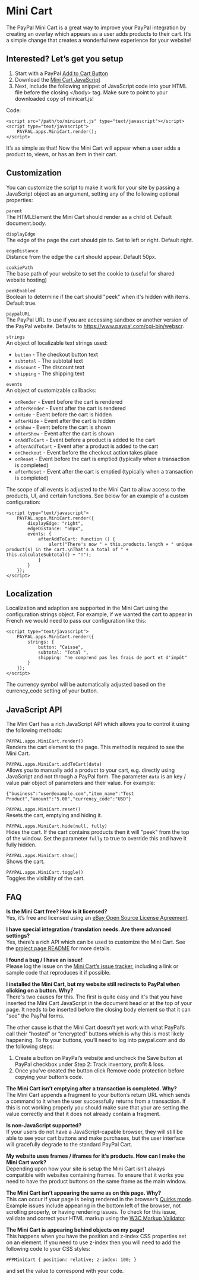 Mini Cart
=========

The PayPal Mini Cart is a great way to improve your PayPal integration by creating an overlay which appears as a user adds products to their cart. It’s a simple change that creates a wonderful new experience for your website!



Interested? Let’s get you setup
-------------------------------

1. Start with a PayPal [Add to Cart Button](https://www.paypal.com/cgi-bin/webscr?cmd=p/xcl/web-accept-to-sc-button-outside)
2. Download the [Mini Cart JavaScript](https://github.com/jeffharrell/MiniCart/archives/master)
3. Next, include the following snippet of JavaScript code into your HTML file before the closing &lt;/body&gt; tag. Make sure to point to your downloaded copy of minicart.js!

Code: 

    <script src="/path/to/minicart.js" type="text/javascript"></script>
    <script type="text/javascript">
        PAYPAL.apps.MiniCart.render();
    </script>

It’s as simple as that! Now the Mini Cart will appear when a user adds a product to, views, or has an item in their cart.



Customization
-------------

You can customize the script to make it work for your site by passing a JavaScript object as an argument, setting any of the following optional properties:

`parent`  
The HTMLElement the Mini Cart should render as a child of. Default document.body.

`displayEdge`  
The edge of the page the cart should pin to. Set to left or right. Default right.

`edgeDistance`  
Distance from the edge the cart should appear. Default 50px.

`cookiePath`  
The base path of your website to set the cookie to (useful for shared website hosting)

`peekEnabled`  
Boolean to determine if the cart should "peek" when it's hidden with items. Default true.

`paypalURL`  
The PayPal URL to use if you are accessing sandbox or another version of the PayPal website. Defaults to https://www.paypal.com/cgi-bin/webscr.

`strings`  
An object of localizable text strings used:  

* `button` - The checkout button text
* `subtotal` - The subtotal text  
* `discount` - The discount text  
* `shipping` - The shipping text  

`events`  
An object of customizable callbacks:  

* `onRender` - Event before the cart is rendered  
* `afterRender` - Event after the cart is rendered  
* `onHide` - Event before the cart is hidden  
* `afterHide` - Event after the cart is hidden  
* `onShow` - Event before the cart is shown  
* `afterShow` - Event after the cart is shown  
* `onAddToCart` - Event before a product is added to the cart  
* `afterAddToCart` - Event after a product is added to the cart  
* `onCheckout` - Event before the checkout action takes place  
* `onReset` - Event before the cart is emptied (typically when a transaction is completed)  
* `afterReset` - Event after the cart is emptied (typically when a transaction is completed)  

The scope of all events is adjusted to the Mini Cart to allow access to the products, UI, and certain functions. See below for an example of a custom configuration:

    <script type="text/javascript">
        PAYPAL.apps.MiniCart.render({
            displayEdge: "right",
            edgeDistance: "50px",
			events: {
				afterAddToCart: function () {
					alert("There's now " + this.products.length + " unique product(s) in the cart.\nThat's a total of " + this.calculateSubtotal() + "!");
				}
			}
        });
    </script> 



Localization
------------

Localization and adaption are supported in the Mini Cart using the configuration strings object. For example, if we wanted the cart to appear in French we would need to pass our configuration like this:

    <script type="text/javascript"> 
        PAYPAL.apps.MiniCart.render({
            strings: {
                button: "Caisse",  
                subtotal: "Total ",
                shipping: "ne comprend pas les frais de port et d'impôt" 	
            }
        });
    </script>

The currency symbol will be automatically adjusted based on the currency_code setting of your button.



JavaScript API
--------------

The Mini Cart has a rich JavaScript API which allows you to control it using the following methods:

`PAYPAL.apps.MiniCart.render()`  
Renders the cart element to the page. This method is required to see the Mini Cart.

`PAYPAL.apps.MiniCart.addToCart(data)`  
Allows you to manually add a product to your cart, e.g. directly using JavaScript and not through a PayPal form. The parameter `data` is an key / value pair object of parameters and their value. For example: 

    {"business":"user@example.com","item_name":"Test Product","amount":"5.00","currency_code":"USD"}

`PAYPAL.apps.MiniCart.reset()`  
Resets the cart, emptying and hiding it.

`PAYPAL.apps.MiniCart.hide(null, fully)`  
Hides the cart. If the cart contains products then it will "peek" from the top of the window. Set the parameter `fully` to true to override this and have it fully hidden.

`PAYPAL.apps.MiniCart.show()`  
Shows the cart.

`PAYPAL.apps.MiniCart.toggle()`  
Toggles the visibility of the cart.



FAQ
---

**Is the Mini Cart free? How is it licensed?**  
Yes, it’s free and licensed using an [eBay Open Source License Agreement](https://github.com/jeffharrell/MiniCart/raw/master/LICENSE).

**I have special integration / translation needs. Are there advanced settings?**  
Yes, there’s a rich API which can be used to customize the Mini Cart. See the [project page README](https://github.com/jeffharrell/MiniCart#readme) for more details.

**I found a bug / I have an issue!**  
Please log the issue on the [Mini Cart’s issue tracker](https://github.com/jeffharrell/MiniCart/issues), including a link or sample code that reproduces it if possible.

**I installed the Mini Cart, but my website still redirects to PayPal when clicking on a button. Why?**  
There's two causes for this. The first is quite easy and it's that you have inserted the Mini Cart JavaScript in the document head or at the top of your page. It needs to be inserted before the closing body element so that it can "see" the PayPal forms.

The other cause is that the Mini Cart doesn’t yet work with what PayPal’s call their “hosted” or “encrypted” buttons which is why this is most likely happening. To fix your buttons, you’ll need to log into paypal.com and do the following steps:

1. Create a button on PayPal’s website and uncheck the Save button at PayPal checkbox under Step 2: Track inventory, profit & loss.
2. Once you’ve created the button click Remove code protection before copying your button’s code.

**The Mini Cart isn’t emptying after a transaction is completed. Why?**  
The Mini Cart appends a fragment to your button’s return URL which sends a command to it when the user successfully returns from a transaction. If this is not working properly you should make sure that your are setting the value correctly and that it does not already contain a fragment.

**Is non-JavaScript supported?**  
If your users do not have a JavaScript-capable browser, they will still be able to see your cart buttons and make purchases, but the user interface will gracefully degrade to the standard PayPal Cart.

**My website uses frames / iframes for it’s products. How can I make the Mini Cart work?**  
Depending upon how your site is setup the Mini Cart isn’t always compatible with websites containing frames. To ensure that it works you need to have the product buttons on the same frame as the main window.

**The Mini Cart isn’t appearing the same as on this page. Why?**  
This can occur if your page is being rendered in the browser’s [Quirks mode](http://en.wikipedia.org/wiki/Quirks_mode). Example issues include appearing in the bottom left of the browser, not scrolling properly, or having rendering issues. To check for this issue, validate and correct your HTML markup using the [W3C Markup Validator](http://validator.w3.org/).

**The Mini Cart is appearing behind objects on my page!**  
This happens when you have the position and z-index CSS properties set on an element. If you need to use z-index then you will need to add the following code to your CSS styles:

    #PPMiniCart { position: relative; z-index: 100; }

and set the value to correspond with your code.

